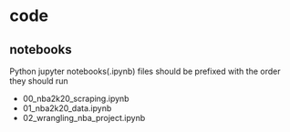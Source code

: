 # code

## notebooks

Python jupyter notebooks(.ipynb) files should be prefixed with the order they should run

- 00_nba2k20_scraping.ipynb
- 01_nba2k20_data.ipynb
- 02_wrangling_nba_project.ipynb
